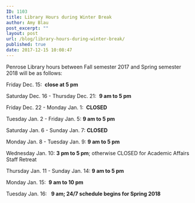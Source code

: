 ```yaml
---
ID: 1103
title: Library Hours during Winter Break
author: Amy Blau
post_excerpt: ""
layout: post
url: /blog/library-hours-during-winter-break/
published: true
date: 2017-12-15 10:08:47
---
```

Penrose Library hours between Fall semester 2017 and Spring semester 2018 will be as follows:

Friday Dec. 15:  <strong>close at 5 pm</strong>

Saturday Dec. 16 - Thursday Dec. 21:  <strong>9 am to 5 pm</strong>

Friday Dec. 22 - Monday Jan. 1:  <strong>CLOSED</strong>

Tuesday Jan. 2 - Friday Jan. 5: <strong>9 am to 5 pm</strong>

Saturday Jan. 6 - Sunday Jan. 7: <strong>CLOSED</strong>

Monday Jan. 8 - Tuesday Jan. 9: <strong>9 am to 5 pm</strong>

Wednesday Jan. 10: <strong>3 pm to 5 pm</strong>; otherwise CLOSED for Academic Affairs Staff Retreat

Thursday Jan. 11 - Sunday Jan. 14: <strong>9 am to 5 pm</strong>

Monday Jan. 15:  <strong>9 am to 10 pm</strong>

Tuesday Jan. 16:   <strong>9 am; 24/7 schedule begins for Spring 2018</strong>